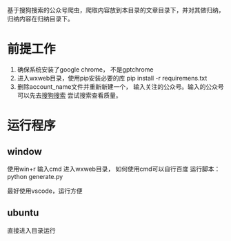 基于搜狗搜索的公众号爬虫，爬取内容放到本目录的文章目录下，并对其做归纳，归纳内容在归纳目录下。

# 前提工作

1. 确保系统安装了google chrome， 不是gptchrome
2. 进入wxweb目录，使用pip安装必要的库
     pip install -r requiremens.txt
3. 删除account_name文件并重新新建一个， 输入关注的公众号。输入的公众号可以先去[搜狗搜索](https://weixin.sogou.com/) 尝试搜索查看质量。
   
  
# 运行程序
## window
使用win+r 输入cmd 
进入wxweb目录， 如何使用cmd可以自行百度
运行脚本：
  python generate.py

最好使用vscode，运行方便


## ubuntu
直接进入目录运行


